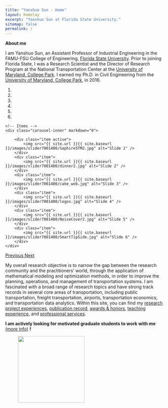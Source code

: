 ```yaml
---
title: "Yanshuo Sun - Home"
layout: homelay
excerpt: "Yanshuo Sun at Florida State University."
sitemap: false
permalink: /
---
```


**About me**

I am Yanshuo Sun, an Assistant Professor of Industrial Engineering in the FAMU-FSU College of Engineering, [Florida State University](https://www.fsu.edu/). Prior to joining Florida State, I was a Research Scientist and the Director of Research Program at the National Transportation Center at the [University of Maryland, College Park](https://www.umd.edu/). I earned my Ph.D.  in Civil Engineering from the [University of Maryland, College Park](https://www.umd.edu/), in 2016.

<div markdown="0" id="carousel" class="carousel slide" data-ride="carousel" data-interval="5000" data-pause="hover" >
    <!-- Menu -->
    <ol class="carousel-indicators">
        <li data-target="#carousel" data-slide-to="0" class="active"></li>
        <li data-target="#carousel" data-slide-to="1"></li>
        <li data-target="#carousel" data-slide-to="2"></li>
        <li data-target="#carousel" data-slide-to="3"></li>
        <li data-target="#carousel" data-slide-to="4"></li>
        <li data-target="#carousel" data-slide-to="5"></li>
    </ol>

    <!-- Items -->
    <div class="carousel-inner" markdown="0">

        <div class="item active">
            <img src="{{ site.url }}{{ site.baseurl }}/images/slider7001400/SaphireSTM2.jpg" alt="Slide 1" />
        </div>
        <div class="item">
            <img src="{{ site.url }}{{ site.baseurl }}/images/slider7001400/dinner2.jpg" alt="Slide 2" />
        </div>
        <div class="item">
            <img src="{{ site.url }}{{ site.baseurl }}/images/slider7001400/cake_web.jpg" alt="Slide 3" />
        </div>
        <div class="item">
            <img src="{{ site.url }}{{ site.baseurl }}/images/slider7001400/logos.jpg" alt="Slide 4" />
        </div>
        <div class="item">
            <img src="{{ site.url }}{{ site.baseurl }}/images/slider7001400/NoiseCover2.jpg" alt="Slide 5" />
        </div>
        <div class="item">
            <img src="{{ site.url }}{{ site.baseurl }}/images/slider7001400/SmartTipSide.jpg" alt="Slide 6" />
        </div>
    </div>
  <a class="left carousel-control" href="#carousel" role="button" data-slide="prev">
    <span class="glyphicon glyphicon-chevron-left" aria-hidden="true"></span>
    <span class="sr-only">Previous</span>
  </a>
  <a class="right carousel-control" href="#carousel" role="button" data-slide="next">
    <span class="glyphicon glyphicon-chevron-right" aria-hidden="true"></span>
    <span class="sr-only">Next</span>
  </a>
</div>




My overall research objective is to narrow the gap between the research community and the practitioners’ world, through the application of mathematical modeling and optimization methods, in order to improve the planning, operations, and management of transportation systems. I am fascinated with a broad range of research topics and have strong track records in several core areas of transportation, including public transportation, freight transportation, airports, transportation economics, and transportation data analytics. Within this site, you can find my  [research project experiences](research), [publication record](publications), [awards & honors](awards), [teaching experience](teaching), and [professional services](services).


 **I am actively looking for motivated graduate students to work with me** [(more info)](vacancies) **!**


<figure class="fourth">
  <img src="{{ site.url }}{{ site.baseurl }}/images/pictures/uni_logo.png" style="width: 210px">
<!--   <img src="{{ site.url }}{{ site.baseurl }}/images/logopic/Logo_Nanofront.jpg" style="width: 110px"> -->
<!--   <img src="{{ site.url }}{{ site.baseurl }}/images/logopic/Logo_NWO.jpg" style="width: 120px"> -->
<!--   <img src="{{ site.url }}{{ site.baseurl }}/images/logopic/Logo_ERC.jpg" style="width: 110px"> -->
</figure>
